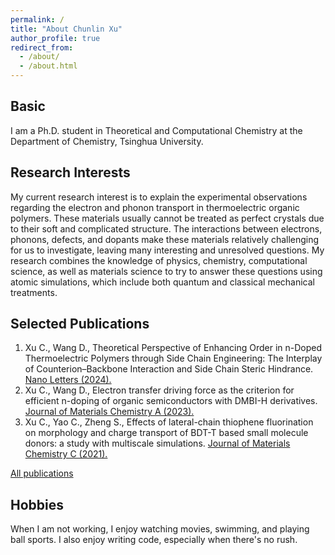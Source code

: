 ```yaml
---
permalink: /
title: "About Chunlin Xu"
author_profile: true
redirect_from: 
  - /about/
  - /about.html
---
```


## Basic
I am a Ph.D. student in Theoretical and Computational Chemistry at the Department of Chemistry, Tsinghua University.

## Research Interests
My current research interest is to explain the experimental observations regarding the electron and phonon transport in thermoelectric organic polymers. These materials usually cannot be treated as perfect crystals due to their soft and complicated structure. The interactions between electrons, phonons, defects, and dopants make these materials relatively challenging for us to investigate, leaving many interesting and unresolved questions. My research combines the knowledge of physics, chemistry, computational science, as well as materials science to try to answer these questions using atomic simulations, which include both quantum and classical mechanical treatments.

## Selected Publications
1. Xu C., Wang D., Theoretical Perspective of Enhancing Order in n-Doped Thermoelectric Polymers through Side Chain Engineering: The Interplay of Counterion–Backbone Interaction and Side Chain Steric Hindrance. [Nano Letters (2024).](https://doi.org/10.1021/acs.nanolett.3c04829)
2. Xu C., Wang D., Electron transfer driving force as the criterion for efficient n-doping of organic semiconductors with DMBI-H derivatives. [Journal of Materials Chemistry A (2023).](http://dx.doi.org/10.1039/D3TA02943C)
3. Xu C., Yao C., Zheng S., Effects of lateral-chain thiophene fluorination on morphology and charge transport of BDT-T based small molecule donors: a study with multiscale simulations. [Journal of Materials Chemistry C (2021).](https://doi.org/10.1039/D1TC03784F)

[All publications](https://orcid.org/0000-0003-4309-2307)

## Hobbies
When I am not working, I enjoy watching movies, swimming, and playing ball sports. I also enjoy writing code, especially when there's no rush.

